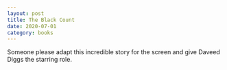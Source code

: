 ```yaml
---
layout: post
title: The Black Count
date: 2020-07-01
category: books
---
```


Someone please adapt this incredible story for the screen and give Daveed Diggs the starring role.